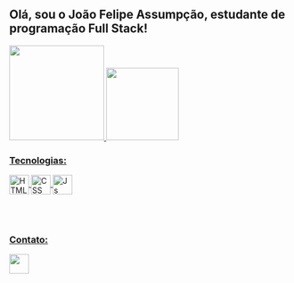 ## Olá, sou o João Felipe Assumpção, estudante de programação Full Stack!

<div style="display: inline_block" align="left">
  <a href="https://github.com/joaofelipe42">
  <img height="170em" src="https://github-readme-stats.vercel.app/api?username=joaofelipe42&show_icons=true&theme=dark&include_all_commits=true&count_private=true"/>
  <img height="130em" src="https://github-readme-stats.vercel.app/api/top-langs/?username=joaofelipe42&layout=compact&langs_count=7&theme=dark"/>
</div>
  
### Tecnologias:
<div style="display: inline_block">
  <img align="center" alt="HTML5" height="35" src="https://img.shields.io/badge/HTML5-E34F26?style=for-the-badge&logo=html5&logoColor=white">
  <img align="center" alt="CSS" height="35" src="https://img.shields.io/badge/CSS3-1572B6?style=for-the-badge&logo=css3&logoColor=white">
  <img align="center" alt="Js" height="35" src="https://img.shields.io/badge/JavaScript-F7DF1E?style=for-the-badge&logo=javascript&logoColor=black">
</div>
  
<br/><br/>
  
### Contato:

<div> 
  <a href = "mailto:assumpcaojoao130@gmail.com"><img height="35" src="https://img.shields.io/badge/Gmail-D14836?style=for-the-badge&logo=gmail&logoColor=white"></a>
 
</div>
